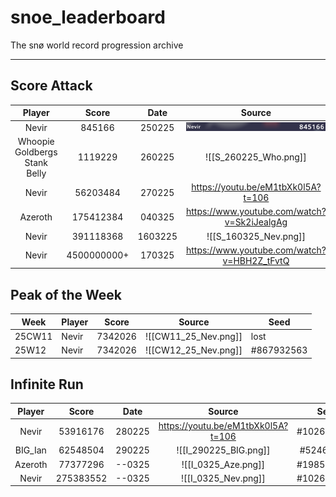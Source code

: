# snoe_leaderboard
The snø world record progression archive

---

## Score Attack

|            Player             |    Score    |  Date   |                   Source                    |    Seed     |
| :---------------------------: | :---------: | :-----: | :-----------------------------------------: | :---------: |
|             Nevir             |   845166    | 250225  |            ![S_250225_Nev](source/S_250225_Nev.png)            | #4102658922 |
| Whoopie Goldbergs Stank Belly |   1119229   | 260225  |            ![[S_260225_Who.png]]            |    lost     |
|             Nevir             |  56203484   | 270225  |     https://youtu.be/eM1tbXk0l5A?t=106      | #1026293249 |
|            Azeroth            |  175412384  | 040325  | https://www.youtube.com/watch?v=Sk2iJealgAg | #1026293249 |
|             Nevir             |  391118368  | 1603225 |            ![[S_160325_Nev.png]]            | #1985553109 |
|             Nevir             | 4500000000+ | 170325  | https://www.youtube.com/watch?v=HBH2Z_tFvtQ |    lost     |

## Peak of the Week


| Week   | Player | Score   | Source                               | Seed       |
| ------ | ------ | ------- | ------------------------------------ | ---------- |
| 25CW11 | Nevir  | 7342026 | ![[CW11_25_Nev.png]]                 | lost       |
| 25W12  | Nevir  | 7342026 | ![[CW12_25_Nev.png]] | #867932563 |


## Infinite Run

| Player  |    Score     |  Date  |               Source               |    Seed     |
| :-----: | :----------: | :----: | :--------------------------------: | :---------: |
|  Nevir  | 53916176<br> | 280225 | https://youtu.be/eM1tbXk0l5A?t=106 | #1026293249 |
| BIG_Ian |   62548504   | 290225 |       ![[I_290225_BIG.png]]        | #524665535  |
| Azeroth |   77377296   | --0325 |        ![[I_0325_Aze.png]]         | #1985553109 |
|  Nevir  |  275383552   | --0325 |        ![[I_0325_Nev.png]]         | #1026293249 |
